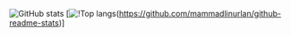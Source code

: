 ![GitHub stats](https://github-readme-stats.vercel.app/api?username=mammadlinurlan&theme=dark&show_icons=true)
[![!Top langs](https://github-readme-stats.vercel.app/api/top-langs/?username=mammadlinurlan&theme=merko)(https://github.com/mammadlinurlan/github-readme-stats)]
